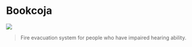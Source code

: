 # Bookcoja

<div>
  <img src = "https://user-images.githubusercontent.com/20367043/70786111-38680b80-1dcf-11ea-9ad3-83db436e3bd0.png"/>
  </div>
  
>Fire evacuation system for people who have impaired hearing ability.


